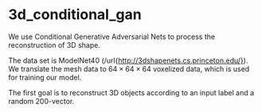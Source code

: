 # 3d_conditional_gan

We use Conditional Generative Adversarial Nets to process the reconstruction of 3D shape.

The data set is ModelNet40 (/url{http://3dshapenets.cs.princeton.edu/}). We translate the mesh data to $64 \times 64 \times 64$ voxelized data, which is used for training our model.

The first goal is to reconstruct 3D objects according to an input label and a random 200-vector.